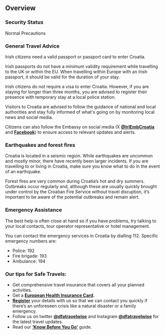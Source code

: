 ## Overview

### **Security Status**

Normal Precautions

### **General Travel Advice**

Irish citizens need a valid passport or passport card to enter Croatia.

Irish passports do not have a minimum validity requirement while travelling to the UK or within the EU. When travelling within Europe with an Irish passport, it should be valid for the duration of your stay.

Irish citizens do not require a visa to enter Croatia. However, if you are staying for longer than three months, you are advised to register their presence with temporary stay at a local police station.

Visitors to Croatia are advised to follow the guidance of national and local authorities and stay fully informed of what's going on by monitoring local news and social media.

Citizens can also follow the Embassy on social media (X [**@IrlEmbCroatia**](https://twitter.com/IrlEmbCroatia) and [**Facebook**](https://www.facebook.com/irlembzagreb)) to ensure access to relevant updates and alerts.

### **Earthquakes and forest fires**

Croatia is located in a seismic region. While earthquakes are uncommon and mostly minor, there have recently been larger incidents. If you are travelling to or living in Croatia, make sure you know what to do in the event of an earthquake.

Forest fires are very common during Croatia’s hot and dry summers. Outbreaks occur regularly and, although these are usually quickly brought under control by the Croatian Fire Service without travel disruption, it’s important to be aware of the potential outbreaks and remain alert.

### **Emergency Assistance**

The best help is often close at hand so if you have problems, try talking to your local contacts, tour operator representative or hotel management.

You can contact the emergency services in Croatia by dialling 112. Specific emergency numbers are:

* Police: 192
* Fire brigade: 193
* Ambulance: 194

### **Our tips for Safe Travels:**

* Get comprehensive travel insurance that covers all your planned activities.
* Get a [**European Health Insurance Card**](http://www.hse.ie/eng/services/list/1/schemes/EHIC/)**.**
* [**Register**](/en/dfa/overseas-travel/citizens-registration/) your details with us so that we can contact you quickly if there’s an unforeseen crisis like a natural disaster or a family emergency.
* Follow us on twitter [**@dfatravelwise**](https://www.twitter.com/DFATravelWise) and Instagram [**@dfatravelwise**](https://www.instagram.com/dfatravelwise/) for the latest travel updates.
* Read our [**‘Know Before You Go’**](/en/dfa/overseas-travel/know-before-you-go/) guide.